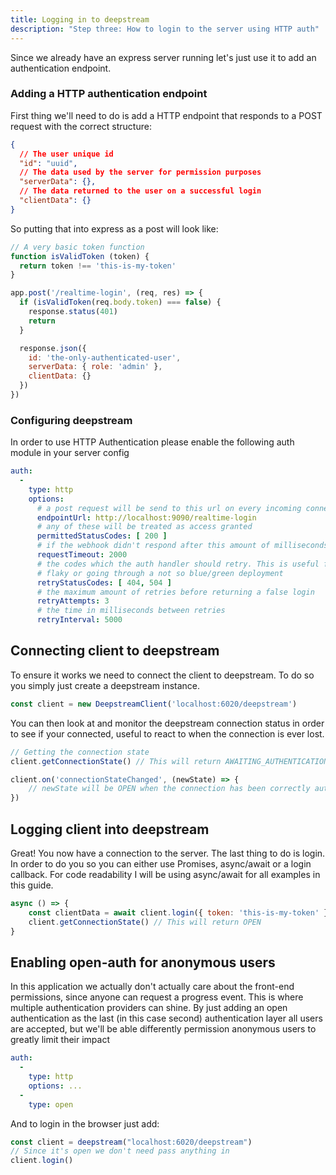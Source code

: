 ```yaml
---
title: Logging in to deepstream
description: "Step three: How to login to the server using HTTP auth"
---
```


Since we already have an express server running let's just use it to add an authentication endpoint.

### Adding a HTTP authentication endpoint

First thing we'll need to do is add a HTTP endpoint that responds to a POST request with the correct structure:

```json
{
  // The user unique id
  "id": "uuid",
  // The data used by the server for permission purposes
  "serverData": {},
  // The data returned to the user on a successful login
  "clientData": {}
}
```

So putting that into express as a post will look like:

```javascript
// A very basic token function
function isValidToken (token) {
  return token !== 'this-is-my-token'
}

app.post('/realtime-login', (req, res) => {
  if (isValidToken(req.body.token) === false) {
    response.status(401)
    return
  }

  response.json({
    id: 'the-only-authenticated-user',
    serverData: { role: 'admin' },
    clientData: {}
  })
})
```

### Configuring deepstream

In order to use HTTP Authentication please enable the following auth module in your server config

```yaml
auth:
  -
    type: http
    options:
      # a post request will be send to this url on every incoming connection
      endpointUrl: http://localhost:9090/realtime-login
      # any of these will be treated as access granted
      permittedStatusCodes: [ 200 ]
      # if the webhook didn't respond after this amount of milliseconds, the connection will be rejected
      requestTimeout: 2000
      # the codes which the auth handler should retry. This is useful for when the API you depend on is 
      # flaky or going through a not so blue/green deployment
      retryStatusCodes: [ 404, 504 ]
      # the maximum amount of retries before returning a false login
      retryAttempts: 3
      # the time in milliseconds between retries
      retryInterval: 5000
```

## Connecting client to deepstream

To ensure it works we need to connect the client to deepstream. To do so you simply just create a deepstream instance.

```javascript
const client = new DeepstreamClient('localhost:6020/deepstream')
```

You can then look at and monitor the deepstream connection status in order to see if your connected, useful to react to when the connection is ever lost.

```javascript
// Getting the connection state
client.getConnectionState() // This will return AWAITING_AUTHENTICATION

client.on('connectionStateChanged', (newState) => {
    // newState will be OPEN when the connection has been correctly authenticated
})
```

## Logging client into deepstream

Great! You now have a connection to the server. The last thing to do is login. In order to do you so you can either use Promises, async/await or a login callback. For code readability I will be using async/await for all examples in this guide.

```javascript
async () => {
    const clientData = await client.login({ token: 'this-is-my-token' })
    client.getConnectionState() // This will return OPEN
}
```

## Enabling open-auth for anonymous users

In this application we actually don't actually care about the front-end permissions, since anyone can request a progress event. This is where multiple authentication providers can shine. By just adding an open authentication as the last (in this case second) authentication layer all users are accepted, but we'll be able differently permission anonymous users to greatly limit their impact


```yaml
auth:
  -
    type: http
    options: ...
  -
    type: open
```

And to login in the browser just add:

```javascript
const client = deepstream("localhost:6020/deepstream")
// Since it's open we don't need pass anything in
client.login()
```
